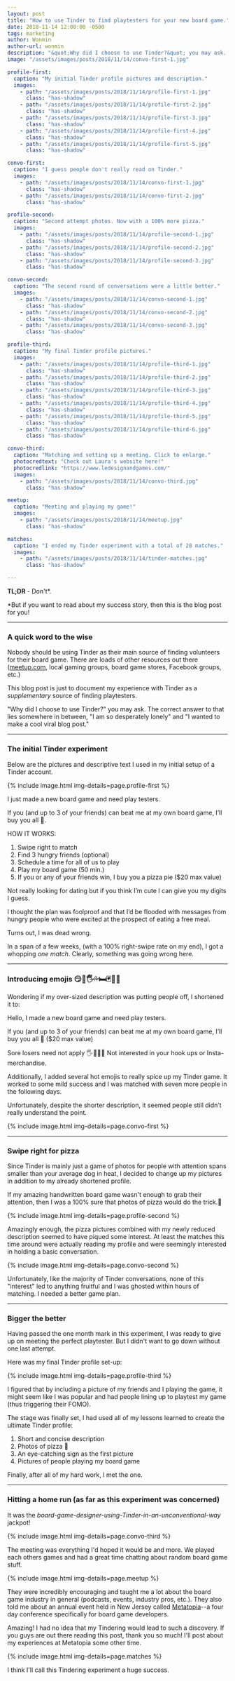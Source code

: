 ```yaml
---
layout: post
title: "How to use Tinder to find playtesters for your new board game."
date: 2018-11-14 12:00:00 -0500
tags: marketing
author: Wonmin
author-url: wonmin
description: "&quot;Why did I choose to use Tinder?&quot; you may ask. The correct answer to that lies somewhere in between, &quot;I am so desperately lonely&quot; and &quot;I wanted to make a cool viral blog post.&quot;"
image: "/assets/images/posts/2018/11/14/convo-first-1.jpg"

profile-first:
  caption: "My initial Tinder profile pictures and description."
  images:
    - path: "/assets/images/posts/2018/11/14/profile-first-1.jpg"
      class: "has-shadow"
    - path: "/assets/images/posts/2018/11/14/profile-first-2.jpg"
      class: "has-shadow"
    - path: "/assets/images/posts/2018/11/14/profile-first-3.jpg"
      class: "has-shadow"
    - path: "/assets/images/posts/2018/11/14/profile-first-4.jpg"
      class: "has-shadow"
    - path: "/assets/images/posts/2018/11/14/profile-first-5.jpg"
      class: "has-shadow"

convo-first:
  caption: "I guess people don't really read on Tinder."
  images:
    - path: "/assets/images/posts/2018/11/14/convo-first-1.jpg"
      class: "has-shadow"
    - path: "/assets/images/posts/2018/11/14/convo-first-2.jpg"
      class: "has-shadow"

profile-second:
  caption: "Second attempt photos. Now with a 100% more pizza."
  images:
    - path: "/assets/images/posts/2018/11/14/profile-second-1.jpg"
      class: "has-shadow"
    - path: "/assets/images/posts/2018/11/14/profile-second-2.jpg"
      class: "has-shadow"
    - path: "/assets/images/posts/2018/11/14/profile-second-3.jpg"
      class: "has-shadow"

convo-second:
  caption: "The second round of conversations were a little better."
  images:
    - path: "/assets/images/posts/2018/11/14/convo-second-1.jpg"
      class: "has-shadow"
    - path: "/assets/images/posts/2018/11/14/convo-second-2.jpg"
      class: "has-shadow"
    - path: "/assets/images/posts/2018/11/14/convo-second-3.jpg"
      class: "has-shadow"

profile-third:
  caption: "My final Tinder profile pictures."
  images:
    - path: "/assets/images/posts/2018/11/14/profile-third-1.jpg"
      class: "has-shadow"
    - path: "/assets/images/posts/2018/11/14/profile-third-2.jpg"
      class: "has-shadow"
    - path: "/assets/images/posts/2018/11/14/profile-third-3.jpg"
      class: "has-shadow"
    - path: "/assets/images/posts/2018/11/14/profile-third-4.jpg"
      class: "has-shadow"
    - path: "/assets/images/posts/2018/11/14/profile-third-5.jpg"
      class: "has-shadow"
    - path: "/assets/images/posts/2018/11/14/profile-third-6.jpg"
      class: "has-shadow"

convo-third:
  caption: "Matching and setting up a meeting. Click to enlarge."
  photocredtext: "Check out Laura's website here!"
  photocredlink: "https://www.ledesignandgames.com/"
  images:
    - path: "/assets/images/posts/2018/11/14/convo-third.jpg"
      class: "has-shadow"

meetup:
  caption: "Meeting and playing my game!"
  images:
    - path: "/assets/images/posts/2018/11/14/meetup.jpg"
      class: "has-shadow"

matches:
  caption: "I ended my Tinder experiment with a total of 28 matches."
  images:
    - path: "/assets/images/posts/2018/11/14/tinder-matches.jpg"
      class: "has-shadow"

---
```


**TL;DR** - Don't*.

\*But if you want to read about my success story, then this is the blog post for you!

---

### A quick word to the wise

Nobody should be using Tinder as their main source of finding volunteers for their board game. There are loads of other resources out there ([meetup.com][meetup], local gaming groups, board game stores, Facebook groups, etc.)

This blog post is just to document my experience with Tinder as a _supplementary_ source of finding playtesters.

"Why did I choose to use Tinder?" you may ask. The correct answer to that lies somewhere in between, "I am so desperately lonely" and "I wanted to make a cool viral blog post."

---

### The initial Tinder experiment

Below are the pictures and descriptive text I used in my initial setup of a Tinder account.

{% include image.html img-details=page.profile-first %}

>
I just made a new board game and need play testers.
>
If you (and up to 3 of your friends) can beat me at my own board game, I’ll buy you all 🍕.
>
HOW IT WORKS:
1. Swipe right to match
2. Find 3 hungry friends (optional)
3. Schedule a time for all of us to play
4. Play my board game (50 min.)
5. If you or any of your friends win, I buy you a pizza pie ($20 max value)
>
Not really looking for dating but if you think I’m cute I can give you my digits I guess.

I thought the plan was foolproof and that I’d be flooded with messages from hungry people who were excited at the prospect of eating a free meal.

Turns out, I was dead wrong.

In a span of a few weeks, (with a 100% right-swipe rate on my end), I got a whopping _one match_. Clearly, something was going wrong here.

---

### Introducing emojis 😏🍆🖐️💦🛏️🃏🎲😃

Wondering if my over-sized description was putting people off, I shortened it to:

>
Hello, I made a new board game and need play testers.
>
If you (and up to 3 of your friends) can beat me at my own board game, I’ll buy you all 🍕 ($20 max value)
>
Sore losers need not apply 🖐️🙅‍♀️🚫
Not interested in your hook ups or Insta-merchandise.

Additionally, I added several hot emojis to really spice up my Tinder game. It worked to some mild success and I was matched with seven more people in the following days.

Unfortunately, despite the shorter description, it seemed people still didn’t really understand the point.

{% include image.html img-details=page.convo-first %}

---

### Swipe right for pizza

Since Tinder is mainly just a game of photos for people with attention spans smaller than your average dog in heat, I decided to change up my pictures in addition to my already shortened profile.

If my amazing handwritten board game wasn't enough to grab their attention, then I was a 100% sure that photos of pizza would do the trick.

{% include image.html img-details=page.profile-second %}

Amazingly enough, the pizza pictures combined with my newly reduced description seemed to have piqued some interest. At least the matches this time around were actually reading my profile and were seemingly interested in holding a basic conversation.

{% include image.html img-details=page.convo-second %}

Unfortunately, like the majority of Tinder conversations, none of this "interest" led to anything fruitful and I was ghosted within hours of matching. I needed a better game plan.

---

### Bigger the better

Having passed the one month mark in this experiment, I was ready to give up on meeting the perfect playtester. But I didn't want to go down without one last attempt.

Here was my final Tinder profile set-up:

{% include image.html img-details=page.profile-third %}

I figured that by including a picture of my friends and I playing the game, it might seem like I was popular and had people lining up to playtest my game (thus triggering their FOMO).

The stage was finally set, I had used all of my lessons learned to create the ultimate Tinder profile:

  1. Short and concise description
  2. Photos of pizza 🍕
  3. An eye-catching sign as the first picture
  4. Pictures of people playing my board game

Finally, after all of my hard work, I met the one.

---

### Hitting a home run (as far as this experiment was concerned)

It was the _board-game-designer-using-Tinder-in-an-unconventional-way_ jackpot!

{% include image.html img-details=page.convo-third %}

The meeting was everything I'd hoped it would be and more. We played each others games and had a great time chatting about random board game stuff.

{% include image.html img-details=page.meetup %}

They were incredibly encouraging and taught me a lot about the board game industry in general (podcasts, events, industry pros, etc.). They also told me about an annual event held in New Jersey called [Metatopia][metatopia]--a four day conference specifically for board game developers.

Amazing! I had no idea that my Tindering would lead to such a discovery. If you guys are out there reading this post, thank you so much! I'll post about my experiences at Metatopia some other time.

{% include image.html img-details=page.matches %}

I think I'll call this Tindering experiment a huge success.


[meetup]: https://meetup.com
[metatopia]: https://www.dexposure.com/m2018.html
